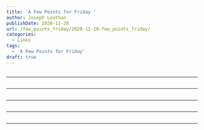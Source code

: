 ```yaml
---
title: 'A Few Points for Friday '
author: Joseph Louthan
publishDate: 2020-11-20
url: /few_points_friday/2020-11-20-few_points_friday/
categories:
  - Links
tags:
  - 'A Few Points for Friday'
draft: true
---
```


##


------

##


------

##


------

##


------

##


------

